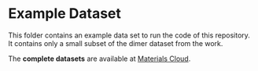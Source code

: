 # Example Dataset

This folder contains an example data set to run the code of this repository. It contains
only a small subset of the dimer dataset from the work.

The **complete datasets** are available at [Materials
Cloud](https://doi.org/10.24435/materialscloud:23-99).
